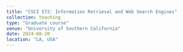 ```yaml
---
title: "CSCI 572: Information Retrieval and Web Search Engines"
collection: teaching
type: "Graduate course"
venue: "University of Southern California"
date: 2024-08-20
location: "LA, USA"
---
```

